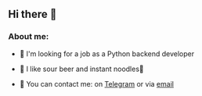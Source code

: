 ## Hi there 👋

### About me:

- 👀 I'm looking for a job as a Python backend developer

- 🍺 I like sour beer and instant noodles🍜

- 📲 You can contact me: on [Telegram](https://t.me/gandranna) or
                        via [email](mailto:praskovia.gandrabura@ya.ru)
